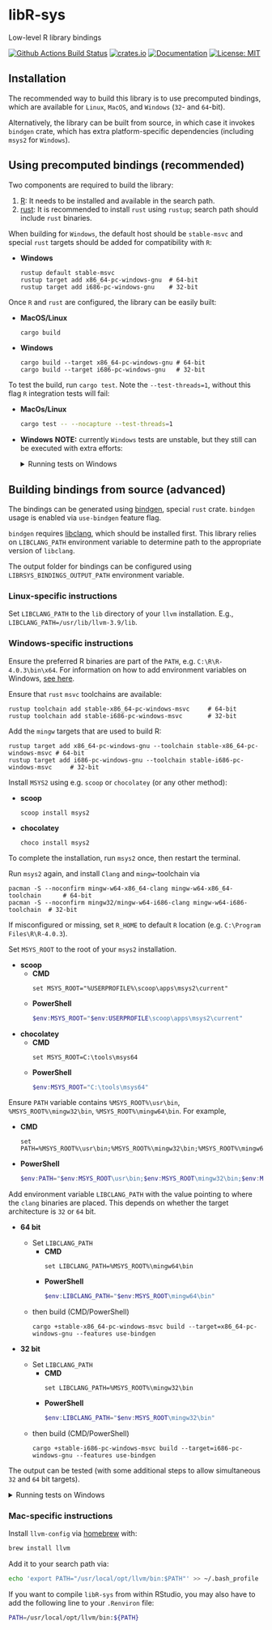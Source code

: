 # libR-sys

Low-level R library bindings

[![Github Actions Build Status](https://github.com/extendr/libR-sys/workflows/Tests/badge.svg)](https://github.com/extendr/libR-sys/actions)
[![crates.io](http://meritbadge.herokuapp.com/libR-sys)](https://crates.io/crates/libR-sys)
[![Documentation](https://docs.rs/libR-sys/badge.svg)](https://docs.rs/libR-sys)
[![License: MIT](https://img.shields.io/badge/License-MIT-yellow.svg)](https://opensource.org/licenses/MIT)

## Installation

The recommended way to build this library is to use precomputed bindings, which are available for `Linux`, `MacOS`, and `Windows` (`32`- and `64`-bit).

Alternatively, the library can be built from source, in which case it invokes `bindgen` crate, which has extra platform-specific dependencies (including `msys2` for `Windows`).


## Using precomputed bindings (recommended)

Two components are required to build the library:
1. [R](https://cran.r-project.org/): It needs to be installed and available in the search path.
2. [rust](https://www.rust-lang.org/learn/get-started): It is recommended to install `rust` using `rustup`; search path should include `rust` binaries.


When building for `Windows`, the default host should be `stable-msvc` and special `rust` targets should be added for compatibility with `R`:
- **Windows**
  ```Shell
  rustup default stable-msvc
  rustup target add x86_64-pc-windows-gnu  # 64-bit
  rustup target add i686-pc-windows-gnu    # 32-bit
  ```

Once `R` and `rust` are configured, the library can be easily built:
- **MacOS/Linux**
    ```bash
    cargo build
    ```
- **Windows**
    ```Shell
    cargo build --target x86_64-pc-windows-gnu # 64-bit
    cargo build --target i686-pc-windows-gnu   # 32-bit
    ```


To test the build, run `cargo test`. Note the `--test-threads=1`, without this flag `R` integration tests will fail:

- **MacOs/Linux**
    ```bash
    cargo test -- --nocapture --test-threads=1
    ```
- **Windows**
    **NOTE:** currently `Windows` tests are unstable, but they still can be executed with extra efforts:
    <details>
    <summary>Running tests on Windows</summary>

    First, locate the installation of `R` and ensure that environment variable `R_HOME` points to it.
    The standard value for the latest `R` version is `C:\Program Files\R\R-4.0.3`.

    In order to run tests, `PATH` variable should be temporarily prepended with the path to correct `R.dll`.

    - **64-bit**
      - **CMD**
        ```Shell
        set OLD_PATH=%PATH%                        # Captures current PATH
        set PATH=%R_HOME%\bin\x64;%PATH%           # Prepends with correct R directory
        cargo test --target x86_64-pc-windows-gnu -- --nocapture --test-threads=1
        set PATH=%OLD_PATH%                        # Resets PATH to the original value
        ```
      - **PowerShell**
        ```PowerShell
        $OLD_PATH=$env:PATH                        # Captures current PATH
        $env:PATH="$env:R_HOME\bin\x64;$env:PATH"  # Prepends with correct R directory
        cargo test --target x86_64-pc-windows-gnu -- --nocapture --test-threads=1
        $env:PATH=$OLD_PATH                        # Resets PATH to the original value
        ```
    - **32-bit**
      - **CMD**
        ```Shell
        set OLD_PATH=%PATH%                        # Captures current PATH
        set PATH=%R_HOME%\bin\i386;%PATH%          # Prepends with correct R directory
        cargo test --target i686-pc-windows-gnu -- --nocapture --test-threads=1
        set PATH=%OLD_PATH%                        # Resets PATH to the original value
        ```
      - **PowerShell**
        ```PowerShell
        $OLD_PATH=$env:PATH                        # Captures current PATH
        $env:PATH="$env:R_HOME\bin\i386;$env:PATH" # Prepends with correct R directory
        cargo test --target i686-pc-windows-gnu -- --nocapture --test-threads=1
        $env:PATH=$OLD_PATH                        # Resets PATH to the original value
        ```


    </details>


## Building bindings from source (advanced)

The bindings can be generated using [bindgen](https://github.com/rust-lang/rust-bindgen), special `rust` crate. 
`bindgen` usage is enabled via `use-bindgen` feature flag.

`bindgen` requires [libclang](https://clang.llvm.org/docs/Tooling.html), which should be installed first. 
This library relies on `LIBCLANG_PATH` environment variable to determine path to the appropriate version of `libclang`.

The output folder for bindings can be configured using `LIBRSYS_BINDINGS_OUTPUT_PATH` environment variable.
### Linux-specific instructions

Set `LIBCLANG_PATH` to the `lib` directory of your `llvm` installation. E.g.,
`LIBCLANG_PATH=/usr/lib/llvm-3.9/lib`.

### Windows-specific instructions

Ensure the preferred R binaries are part of the `PATH`, e.g. `C:\R\R-4.0.3\bin\x64`.
For information on how to add environment variables on Windows, [see here](https://docs.microsoft.com/en-us/powershell/module/microsoft.powershell.core/about/about_environment_variables?view=powershell-7.1#saving-changes-to-environment-variables).

Ensure that `rust` `msvc` toolchains are available:
```Shell
rustup toolchain add stable-x86_64-pc-windows-msvc     # 64-bit
rustup toolchain add stable-i686-pc-windows-msvc       # 32-bit
```

Add the `mingw` targets that are used to build R:

```Shell
rustup target add x86_64-pc-windows-gnu --toolchain stable-x86_64-pc-windows-msvc # 64-bit
rustup target add i686-pc-windows-gnu --toolchain stable-i686-pc-windows-msvc     # 32-bit
```
Install `MSYS2` using e.g. `scoop` or `chocolatey` (or any other method):
- **scoop**
  ```Shell
  scoop install msys2
  ```
- **chocolatey**
  ```Shell
  choco install msys2
  ```

To complete the installation, run `msys2` once, then restart the terminal.

Run `msys2` again, and install `Clang` and `mingw`-toolchain via

```Shell
pacman -S --noconfirm mingw-w64-x86_64-clang mingw-w64-x86_64-toolchain      # 64-bit
pacman -S --noconfirm mingw32/mingw-w64-i686-clang mingw-w64-i686-toolchain  # 32-bit
```

If misconfigured or missing, set `R_HOME` to default `R` location (e.g. `C:\Program Files\R\R-4.0.3`).


Set `MSYS_ROOT` to the root of your `msys2` installation.
- **scoop**
  - **CMD**
      ```Shell
      set MSYS_ROOT="%USERPROFILE%\scoop\apps\msys2\current"
      ```
  - **PowerShell**
      ```PowerShell
      $env:MSYS_ROOT="$env:USERPROFILE\scoop\apps\msys2\current"
      ```
- **chocolatey**
  - **CMD**
      ```Shell
      set MSYS_ROOT=C:\tools\msys64
      ```
  - **PowerShell**
      ```PowerShell
      $env:MSYS_ROOT="C:\tools\msys64"
      ```

Ensure `PATH` variable contains `%MSYS_ROOT%\usr\bin`, `%MSYS_ROOT%\mingw32\bin`, `%MSYS_ROOT%\mingw64\bin`.
For example,
- **CMD**
  ```Shell
  set PATH=%MSYS_ROOT%\usr\bin;%MSYS_ROOT%\mingw32\bin;%MSYS_ROOT%\mingw64\bin;%PATH%
  ```
- **PowerShell**
  ```PowerShell
  $env:PATH="$env:MSYS_ROOT\usr\bin;$env:MSYS_ROOT\mingw32\bin;$env:MSYS_ROOT\mingw64\bin;$env:PATH"
  ```

Add environment variable `LIBCLANG_PATH` with the value pointing to where the `clang` binaries are placed. This depends on whether the target architecture is `32` or `64` bit.

- **64 bit**
  - Set `LIBCLANG_PATH`
    - **CMD**
        ```Shell
        set LIBCLANG_PATH=%MSYS_ROOT%\mingw64\bin 
        ```
    - **PowerShell**
      ```PowerShell
      $env:LIBCLANG_PATH="$env:MSYS_ROOT\mingw64\bin"
      ```
  - then build (CMD/PowerShell)
    ```Shell
    cargo +stable-x86_64-pc-windows-msvc build --target=x86_64-pc-windows-gnu --features use-bindgen
    ``` 

- **32 bit**
  - Set `LIBCLANG_PATH`
    - **CMD**
        ```Shell
        set LIBCLANG_PATH=%MSYS_ROOT%\mingw32\bin 
        ```
    - **PowerShell**
      ```PowerShell
      $env:LIBCLANG_PATH="$env:MSYS_ROOT\mingw32\bin"
      ```
  - then build (CMD/PowerShell)
    ```Shell
    cargo +stable-i686-pc-windows-msvc build --target=i686-pc-windows-gnu --features use-bindgen
    ``` 

The output can be tested (with some additional steps to allow simultaneous `32` and `64` bit targets).

<details>
  <summary>Running tests on Windows</summary>

  - **64-bit**
    - **CMD**
      ```Shell
      set OLD_PATH=%PATH%                        # Captures current PATH
      set PATH=%R_HOME%\bin\x64;%PATH%           # Prepends with correct R directory
      set LIBCLANG_PATH=%MSYS_ROOT%\mingw64\bin  # Path to libclang
      cargo +stable-x86_64-pc-windows-msvc test --target x86_64-pc-windows-gnu --features use-bindgen -- --nocapture --test-threads=1
      set PATH=%OLD_PATH%                        # Resets PATH to the original value
      ```
    - **PowerShell**
      ```PowerShell
      $OLD_PATH=$env:PATH                              # Captures current PATH
      $env:PATH="$env:R_HOME\bin\x64;$env:PATH"        # Prepends with correct R directory
      $env:LIBCLANG_PATH="$env:MSYS_ROOT\mingw64\bin"  # Path to libclang
      cargo +stable-x86_64-pc-windows-msvc test --target x86_64-pc-windows-gnu --features use-bindgen -- --nocapture --test-threads=1
      $env:PATH=$OLD_PATH                              # Resets PATH to the original value
      ```
  - **32-bit**
    - **CMD**
      ```Shell
      set OLD_PATH=%PATH%                        # Captures current PATH
      set PATH=%R_HOME%\bin\i386;%PATH%          # Prepends with correct R directory
      set LIBCLANG_PATH=%MSYS_ROOT%\mingw32\bin  # Path to libclang
      cargo +stable-i686-pc-windows-msvc test --target i686-pc-windows-gnu --features use-bindgen -- --nocapture --test-threads=1
      set PATH=%OLD_PATH%                        # Resets PATH to the original value
      ```
    - **PowerShell**
      ```PowerShell
      $OLD_PATH=$env:PATH                              # Captures current PATH
      $env:PATH="$env:R_HOME\bin\i386;$env:PATH"       # Prepends with correct R directory
      $env:LIBCLANG_PATH="$env:MSYS_ROOT\mingw32\bin"  # Path to libclang
      cargo +stable-i686-pc-windows-msvc test --target i686-pc-windows-gnu --features use-bindgen -- --nocapture --test-threads=1
      $env:PATH=$OLD_PATH                              # Resets PATH to the original value
      ```


  </details>


### Mac-specific instructions

Install `llvm-config` via [homebrew](https://brew.sh/) with:

```bash
brew install llvm
```

Add it to your search path via:

```bash
echo 'export PATH="/usr/local/opt/llvm/bin:$PATH"' >> ~/.bash_profile
```

If you want to compile `libR-sys` from within RStudio, you may also have to add the following line to your `.Renviron` file:

```bash
PATH=/usr/local/opt/llvm/bin:${PATH}
```
